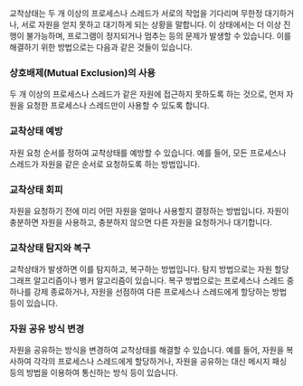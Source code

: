 교착상태는 두 개 이상의 프로세스나 스레드가 서로의 작업을 기다리며 무한정 대기하거나, 서로 자원을 얻지 못하고 대기하게 되는 상황을 말합니다. 이 상태에서는 더 이상 진행이 불가능하며, 프로그램이 정지되거나 멈추는 등의 문제가 발생할 수 있습니다. 이를 해결하기 위한 방법으로는 다음과 같은 것들이 있습니다.

### 상호배제(Mutual Exclusion)의 사용
두 개 이상의 프로세스나 스레드가 같은 자원에 접근하지 못하도록 하는 것으로, 먼저 자원을 요청한 프로세스나 스레드만이 사용할 수 있도록 합니다.

### 교착상태 예방
자원 요청 순서를 정하여 교착상태를 예방할 수 있습니다. 예를 들어, 모든 프로세스나 스레드가 자원을 같은 순서로 요청하도록 하는 방법입니다.

### 교착상태 회피
자원을 요청하기 전에 미리 어떤 자원을 얼마나 사용할지 결정하는 방법입니다. 자원이 충분하면 자원을 사용하고, 충분하지 않으면 다른 자원을 요청하거나 대기합니다.

### 교착상태 탐지와 복구
교착상태가 발생하면 이를 탐지하고, 복구하는 방법입니다. 탐지 방법으로는 자원 할당 그래프 알고리즘이나 뱅커 알고리즘이 있습니다. 복구 방법으로는 프로세스나 스레드 중 하나를 강제 종료하거나, 자원을 선점하여 다른 프로세스나 스레드에게 할당하는 방법 등이 있습니다.

### 자원 공유 방식 변경
자원을 공유하는 방식을 변경하여 교착상태를 해결할 수 있습니다. 예를 들어, 자원을 복사하여 각각의 프로세스나 스레드에게 할당하거나, 자원을 공유하는 대신 메시지 패싱 등의 방법을 이용하여 통신하는 방식 등이 있습니다.
